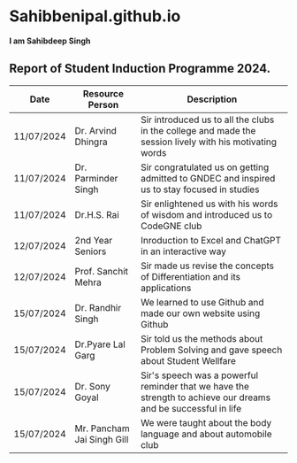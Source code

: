 # Sahibbenipal.github.io
**I am Sahibdeep Singh** 
## Report of Student Induction Programme 2024. 

| Date | Resource Person | Description |
| ---- | --------------- | ----------- |
| 11/07/2024 | Dr. Arvind Dhingra | Sir introduced us to all the clubs in the college and made the session lively with his motivating words |
| 11/07/2024 | Dr. Parminder Singh | Sir congratulated us on getting admitted to GNDEC and inspired us to stay focused in studies |
| 11/07/2024 | Dr.H.S. Rai | Sir enlightened us with his words of wisdom and introduced us to CodeGNE club |
| 12/07/2024 | 2nd Year Seniors | Inroduction to Excel and ChatGPT in an interactive way |
| 12/07/2024 | Prof. Sanchit Mehra| Sir made us revise the concepts of Differentiation and its applications |
| 15/07/2024 | Dr. Randhir Singh | We learned to use Github and made our own website using Github |
| 15/07/2024 | Dr.Pyare Lal Garg | Sir told us the methods about Problem Solving and gave speech about Student Wellfare |
| 15/07/2024 | Dr. Sony Goyal | Sir's speech was a powerful reminder that we have the strength to achieve our dreams and be successful in life |
| 15/07/2024 | Mr. Pancham Jai Singh Gill | We were taught about the body language and about automobile club |


